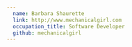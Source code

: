 ```yaml
---
  name: Barbara Shaurette
  link: http://www.mechanicalgirl.com
  occupation_title: Software Developer
  github: mechanicalgirl
---
```

